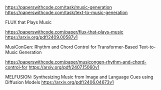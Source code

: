 https://paperswithcode.com/task/music-generation
https://paperswithcode.com/task/text-to-music-generation

FLUX that Plays Music

https://paperswithcode.com/paper/flux-that-plays-music
https://arxiv.org/pdf/2409.00587v1

MusiConGen: Rhythm and Chord Control for Transformer-Based Text-to-Music Generation

https://paperswithcode.com/paper/musicongen-rhythm-and-chord-control-for
https://arxiv.org/pdf/2407.15060v1

MELFUSION: Synthesizing Music from Image and Language Cues using
Diffusion Models
https://arxiv.org/pdf/2406.04673v1
